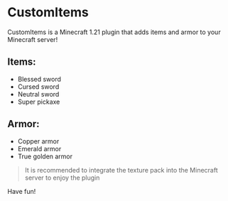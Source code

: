 # CustomItems
CustomItems is a Minecraft 1.21 plugin that adds items and armor to your Minecraft server!

## Items:
- Blessed sword
- Cursed sword
- Neutral sword
- Super pickaxe

## Armor:
- Copper armor
- Emerald armor
- True golden armor

> It is recommended to integrate the texture pack into the Minecraft server to enjoy the plugin

Have fun!